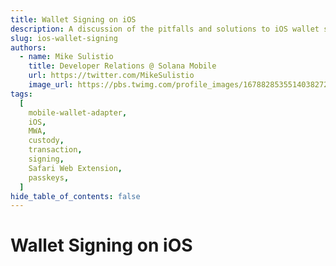 ```yaml
---
title: Wallet Signing on iOS
description: A discussion of the pitfalls and solutions to iOS wallet signing.
slug: ios-wallet-signing
authors:
  - name: Mike Sulistio
    title: Developer Relations @ Solana Mobile
    url: https://twitter.com/MikeSulistio
    image_url: https://pbs.twimg.com/profile_images/1678828535514038272/6HR0mgOd_400x400.jpg
tags:
  [
    mobile-wallet-adapter,
    iOS,
    MWA,
    custody,
    transaction,
    signing,
    Safari Web Extension,
    passkeys,
  ]
hide_table_of_contents: false
---
```


# Wallet Signing on iOS
